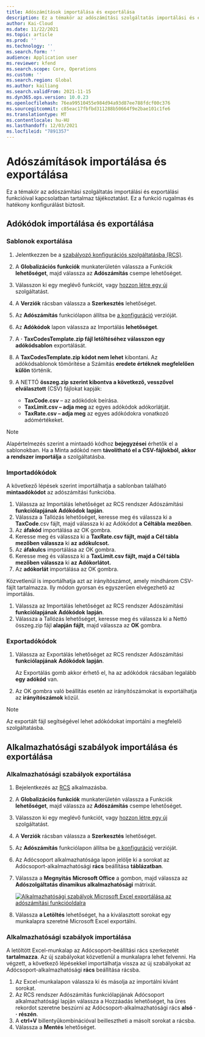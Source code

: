 ```yaml
---
title: Adószámítások importálása és exportálása
description: Ez a témakör az adószámítási szolgáltatás importálási és exportálási funkcióival kapcsolatban tartalmaz tájékoztatást.
author: Kai-Cloud
ms.date: 11/22/2021
ms.topic: article
ms.prod: ''
ms.technology: ''
ms.search.form: ''
audience: Application user
ms.reviewer: kfend
ms.search.scope: Core, Operations
ms.custom: ''
ms.search.region: Global
ms.author: kailiang
ms.search.validFrom: 2021-11-15
ms.dyn365.ops.version: 10.0.23
ms.openlocfilehash: 76ea99510455e984d94a93d87ee788fdcf00c376
ms.sourcegitcommit: c85eac17fbfbd311288b50664f9e2bae101c1fe6
ms.translationtype: MT
ms.contentlocale: hu-HU
ms.lasthandoff: 12/03/2021
ms.locfileid: "7891357"
---
```

# <a name="import-and-export-tax-calculations"></a>Adószámítások importálása és exportálása

Ez a témakör az adószámítási szolgáltatás importálási és exportálási funkcióival kapcsolatban tartalmaz tájékoztatást. Ez a funkció rugalmas és hatékony konfigurálást biztosít.

## <a name="import-and-export-tax-codes"></a>Adókódok importálása és exportálása

### <a name="export-templates"></a>Sablonok exportálása

1. Jelentkezzen be a [szabályozó konfigurációs szolgáltatásba (RCS)](https://marketing.configure.global.dynamics.com/).
2. A **Globalizációs funkciók** munkaterületén válassza a Funkciók **lehetőséget**, majd válassza az **Adószámítás** csempe lehetőséget.
3. Válasszon ki egy meglévő funkciót, vagy [hozzon létre egy új](global-get-started-with-tax-calculation-service.md#set-up-tax-calculation-in-rcs) szolgáltatást.
4. A **Verziók** rácsban válassza a **Szerkesztés** lehetőséget.
5. Az **Adószámítás** funkciólapon állítsa be [a konfiguráció](global-get-started-with-tax-calculation-service.md#set-up-tax-calculation-in-rcs) verzióját.
6. Az **Adókódok** lapon válassza az Importálás **lehetőséget**.
7. A **·** **TaxCodesTemplate.zip fájl letöltéséhez válasszon egy adókódsablon** exportálását.
8. A **TaxCodesTemplate.zip kódot nem lehet** kibontani. Az adókódsablonok tömörítése a Számítás **eredete értéknek megfelelően külön** történik.
9. A NETTÓ **összeg.zip szerint kibontva a következő, vesszővel elválasztott** (CSV) fájlokat kapják:

    - **TaxCode.csv** – az adókódok beírása.
    - **TaxLimit.csv – adja meg** az egyes adókódok adókorlátját.
    - **TaxRate.csv – adja meg** az egyes adókódokra vonatkozó adómértékeket.

> [!NOTE]
> Alapértelmezés szerint a mintaadó kódhoz **bejegyzései** érhetők el a sablonokban. Ha a Minta adókód nem **távolítható el a CSV-fájlokból, akkor a rendszer importálja** a szolgáltatásba.

### <a name="import-tax-codes"></a>Importadókódok

A következő lépések szerint importálhatja a sablonban található **mintaadókódot** az adószámítási funkcióba.

1. Válassza az Importálás lehetőséget az RCS rendszer Adószámítási **funkciólapjának** **Adókódok** **lapján**.
2. Válassza a Tallózás lehetőséget, keresse meg és válassza ki a **TaxCode**.csv fájlt, majd válassza ki az Adókódot **a** **Céltábla** **mezőben**.
3. Az **áfakód** importálása az OK gombra.
4. Keresse meg és válassza ki a **TaxRate.csv fájlt, majd a Cél tábla mezőben válassza** ki **az** **adókulcsot.**
5. Az **áfakulcs** importálása az OK gombra.
6. Keresse meg és válassza ki a **TaxLimit.csv fájlt, majd a Cél tábla mezőben válassza** ki **az** **Adókorlátot.**
7. Az **adókorlát** importálása az OK gombra.

Közvetlenül is importálhatja azt az irányítószámot, amely mindhárom CSV-fájlt tartalmazza. Ily módon gyorsan és egyszerűen elvégezhető az importálás.

1. Válassza az Importálás lehetőséget az RCS rendszer Adószámítási **funkciólapjának** **Adókódok** **lapján**.
2. Válassza a Tallózás lehetőséget, keresse meg és válassza ki a Nettó összeg.zip fájl **alapján** **fájlt**, majd válassza az **OK** gombra.

### <a name="export-tax-codes"></a>Exportadókódok

1. Válassza az Exportálás lehetőséget az RCS rendszer Adószámítási **funkciólapjának** **Adókódok** **lapján**.

    Az Exportálás gomb akkor érhető el, ha az adókódok rácsában legalább **egy** **adókód** van.

2. Az OK gombra való beállítás esetén az irányítószámokat is exportálhatja az **irányítószámok** közül.

> [!NOTE]
> Az exportált fájl segítségével lehet adókódokat importálni a megfelelő szolgáltatásba.

## <a name="import-and-export-applicability-rules"></a>Alkalmazhatósági szabályok importálása és exportálása

### <a name="export-applicability-rules"></a>Alkalmazhatósági szabályok exportálása

1. Bejelentkezés az [RCS](https://marketing.configure.global.dynamics.com/) alkalmazásba.
2. A **Globalizációs funkciók** munkaterületén válassza a Funkciók **lehetőséget**, majd válassza az **Adószámítás** csempe lehetőséget.
3. Válasszon ki egy meglévő funkciót, vagy [hozzon létre egy új](global-get-started-with-tax-calculation-service.md#set-up-tax-calculation-in-rcs) szolgáltatást.
4. A **Verziók** rácsban válassza a **Szerkesztés** lehetőséget.
5. Az **Adószámítás** funkciólapon állítsa be [a konfiguráció](global-get-started-with-tax-calculation-service.md#set-up-tax-calculation-in-rcs) verzióját.
6. Az Adócsoport alkalmazhatósága lapon jelölje ki a sorokat az Adócsoport-alkalmazhatósági **rács** beállítása **táblázatban**.
7. Válassza a **Megnyitás Microsoft Office** a gombon, majd válassza az **Adószolgáltatás dinamikus alkalmazhatósági** mátrixát.

    [![Alkalmazhatósági szabályok Microsoft Excel exportálása az adószámítási funkcióoldalra](./media/tax-cal-import-export-1.png)](./media/tax-cal-import-export-1.png)

8. Válassza **a Letöltés** lehetőséget, ha a kiválasztott sorokat egy munkalapra szeretné Microsoft Excel exportálni.

### <a name="import-applicability-rules"></a>Alkalmazhatósági szabályok importálása

A letöltött Excel-munkalap az Adócsoport-beállítási rács szerkezetét **tartalmazza**. Az új szabályokat közvetlenül a munkalapra lehet felvenni. Ha végzett, a következő lépésekkel importálhatja vissza az új szabályokat az Adócsoport-alkalmazhatósági **rács** beállítása rácsba.

1. Az Excel-munkalapon válassza ki és másolja az importálni kívánt sorokat.
2. Az RCS rendszer Adószámítás funkciólapjának Adócsoport alkalmazhatósági lapján válassza a Hozzáadás lehetőséget, ha üres rekordot szeretne beszúrni az Adócsoport-alkalmazhatósági rács **alsó** **·** **·** **részén**.
3. A **ctrl+V** billentyűkombinációval beillesztheti a másolt sorokat a rácsba.
4. Válassza a **Mentés** lehetőséget.
